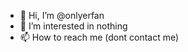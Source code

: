 - 👋 Hi, I’m @onlyerfan
- 👀 I’m interested in nothing
- 📫 How to reach me (dont contact me)

<!---
onlyerfan/onlyerfan is a ✨ special ✨ repository because its `README.md` (this file) appears on your GitHub profile.
You can click the Preview link to take a look at your changes.
--->
